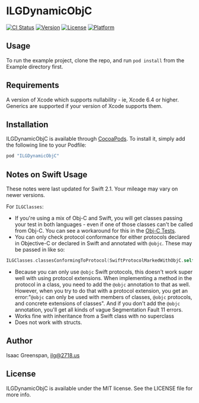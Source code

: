 # ILGDynamicObjC

[![CI Status](http://img.shields.io/travis/ilg/ILGDynamicObjC.svg?style=flat)](https://travis-ci.org/ilg/ILGDynamicObjC)
[![Version](https://img.shields.io/cocoapods/v/ILGDynamicObjC.svg?style=flat)](http://cocoapods.org/pods/ILGDynamicObjC)
[![License](https://img.shields.io/cocoapods/l/ILGDynamicObjC.svg?style=flat)](http://cocoapods.org/pods/ILGDynamicObjC)
[![Platform](https://img.shields.io/cocoapods/p/ILGDynamicObjC.svg?style=flat)](http://cocoapods.org/pods/ILGDynamicObjC)

## Usage

To run the example project, clone the repo, and run `pod install` from the Example directory first.

## Requirements
A version of Xcode which supports nullability - ie, Xcode 6.4 or higher. Generics are supported if your version of Xcode supports them. 

## Installation

ILGDynamicObjC is available through [CocoaPods](http://cocoapods.org). To install
it, simply add the following line to your Podfile:

```ruby
pod "ILGDynamicObjC"
```

## Notes on Swift Usage

These notes were last updated for Swift 2.1. Your mileage may vary on newer versions. 

For `ILGClasses`: 

- If you're using a mix of Obj-C and Swift, you will get classes passing your test in both languages - even if one of those classes can't be called from Obj-C. You can see a workaround for this in the [Obj-C Tests](Example/Tests/ILGClasses_Tests_ObjC.m).
- You can only check protocol conformance for either protocols declared in Objective-C or declared in Swift and annotated with `@objc`. These may be passed in like so:  
```swift
ILGClasses.classesConformingToProtocol(SwiftProtocolMarkedWithObjC.self)
```
- Because you can only use `@objc` Swift protocols, this doesn't work super well with using protocol extensions. When implementing a method in the protocol in a class, you need to add the `@objc` annotation to that as well. However, when you try to do that with a protocol extension, you get an error:"`@objc` can only be used with members of classes, `@objc` protocols, and concrete extensions of classes". And if you don't add the `@objc` annotation, you'll get all kinds of vague Segmentation Fault 11 errors. 
- Works fine with inheritance from a Swift class with no superclass
- Does not work with structs.


## Author

Isaac Greenspan, ilg@2718.us

## License

ILGDynamicObjC is available under the MIT license. See the LICENSE file for more info.

